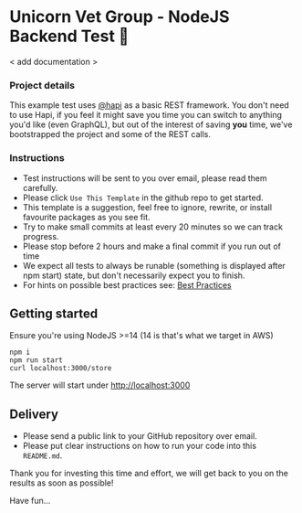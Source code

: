 # Unicorn Vet Group - NodeJS Backend Test :unicorn: 

< add documentation >

### Project details

This example test uses [@hapi](https://hapi.dev) as a basic REST
framework. You don't need to use Hapi, if you feel it might save you
time you can switch to anything you'd like (even GraphQL), but out of
the interest of saving **you** time, we've bootstrapped the project and
some of the REST calls.

### Instructions

- Test instructions will be sent to you over email, please read them
  carefully.
- Please click `Use This Template` in the github repo to get started.
- This template is a suggestion, feel free to ignore, rewrite, or install favourite packages as you see fit.
- Try to make small commits at least every 20 minutes so we can track progress.
- Please stop before 2 hours and make a final commit if you run out of time
- We expect all tests to always be runable (something is displayed after npm start) state, but don't necessarily expect you to finish.
- For hints on possible best practices see:
  [Best Practices](./best_practices.md)


## Getting started

Ensure you're using NodeJS >=14 (14 is that's what we target in AWS)

```
npm i
npm run start
curl localhost:3000/store
```

The server will start under
[http://localhost:3000](http://localhost:3000)


## Delivery

- Please send a public link to your GitHub repository over email.
- Please put clear instructions on how to run your code into this `README.md`.

Thank you for investing this time and effort, we will get back to you on the results as soon as possible!

Have fun...

